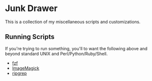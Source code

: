 # Junk Drawer
This is a collection of my miscellaneous scripts and customizations.

## Running Scripts
If you're trying to run something, you'll to want the following above and beyond standard UNIX and Perl/Python/Ruby/Shell.

- [fzf](https://github.com/junegunn/fzf)
- [ImageMagick](https://github.com/ImageMagick/ImageMagick)
- [ripgrep](https://github.com/BurntSushi/ripgrep)
